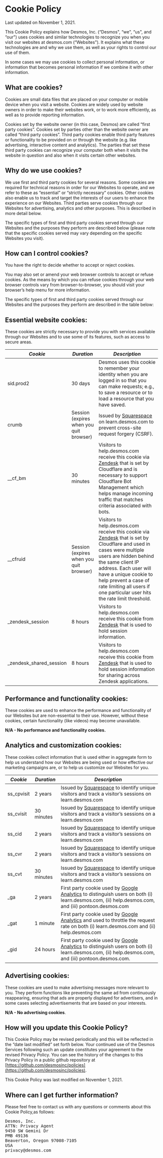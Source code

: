 # Cookie Policy

Last updated on November 1, 2021.

This Cookie Policy explains how Desmos, Inc. (“Desmos", “we", “us", and “our") uses cookies and similar technologies to recognize you when you visit our websites at desmos.com (“Websites"). It explains what these technologies are and why we use them, as well as your rights to control our use of them.

In some cases we may use cookies to collect personal information, or information that becomes personal information if we combine it with other information.

## What are cookies?

Cookies are small data files that are placed on your computer or mobile device when you visit a website. Cookies are widely used by website owners in order to make their websites work, or to work more efficiently, as well as to provide reporting information.

Cookies set by the website owner (in this case, Desmos) are called “first party cookies”. Cookies set by parties other than the website owner are called “third party cookies”. Third party cookies enable third party features or functionality to be provided on or through the website (e.g. like advertising, interactive content and analytics). The parties that set these third party cookies can recognize your computer both when it visits the website in question and also when it visits certain other websites.

## Why do we use cookies?

We use first and third party cookies for several reasons. Some cookies are required for technical reasons in order for our Websites to operate, and we refer to these as “essential” or “strictly necessary” cookies. Other cookies also enable us to track and target the interests of our users to enhance the experience on our Websites. Third parties serve cookies through our Websites for advertising, analytics and other purposes. This is described in more detail below.

The specific types of first and third party cookies served through our Websites and the purposes they perform are described below (please note that the specific cookies served may vary depending on the specific Websites you visit).

## How can I control cookies?

You have the right to decide whether to accept or reject cookies.

You may also set or amend your web browser controls to accept or refuse cookies. As the means by which you can refuse cookies through your web browser controls vary from browser-to-browser, you should visit your browser’s help menu for more information.

The specific types of first and third party cookies served through our Websites and the purposes they perform are described in the table below:

## Essential website cookies:

These cookies are strictly necessary to provide you with services available through our Websites and to use some of its features, such as access to secure areas.

| _**Cookie**_             | _**Duration**_                          | _**Description**_                                                                                                                                                                                                                                                                                                                                                                           |
| ------------------------ | --------------------------------------- | ------------------------------------------------------------------------------------------------------------------------------------------------------------------------------------------------------------------------------------------------------------------------------------------------------------------------------------------------------------------------------------------- |
| sid.prod2                | 30 days                                 | Desmos uses this cookie to remember your identity when you are logged in so that you can make requests; e.g., to save a resource or to load a resource that you have saved.                                                                                                                                                                                                                 |
| crumb                    | Session (expires when you quit browser) | Issued by [Squarespace](https://support.squarespace.com/hc/en-us/articles/360001264507-The-cookies-Squarespace-uses) on learn.desmos.com to prevent cross-site request forgery (CSRF).                                                                                                                                                                                                      |
| \_\_cf_bm                | 30 minutes                              | Visitors to help.desmos.com receive this cookie via [Zendesk](https://www.zendesk.com/company/policies-procedures/cookie-policy/) that is set by Cloudflare and is necessary to support Cloudflare Bot Management which helps manage incoming traffic that matches criteria associated with bots.                                                                                           |
| \_\_cfruid               | Session (expires when you quit browser) | Visitors to help.desmos.com receive this cookie via [Zendesk](https://www.zendesk.com/company/policies-procedures/cookie-policy/) that is set by Cloudflare and used in cases were multiple users are hidden behind the same client IP address. Each user will have a unique cookie to help prevent a case of rate limiting all users if one particular user hits the rate limit threshold. |
| \_zendesk_session        | 8 hours                                 | Visitors to help.desmos.com receive this cookie from [Zendesk](https://www.zendesk.com/company/policies-procedures/cookie-policy/) that is used to hold session information.                                                                                                                                                                                                                |
| \_zendesk_shared_session | 8 hours                                 | Visitors to help.desmos.com receive this cookie from [Zendesk](https://www.zendesk.com/company/policies-procedures/cookie-policy/) that is used to hold session information for sharing across Zendesk applications.                                                                                                                                                                        |

## Performance and functionality cookies:

These cookies are used to enhance the performance and functionality of our Websites but are non-essential to their use. However, without these cookies, certain functionality (like videos) may become unavailable.

**N/A - No performance and functionality cookies.**

## Analytics and customization cookies:

These cookies collect information that is used either in aggregate form to help us understand how our Websites are being used or how effective our marketing campaigns are, or to help us customize our Websites for you.

| _**Cookie**_ | _**Duration**_ | _**Description**_                                                                                                                                                                                                                           |
| ------------ | -------------- | ------------------------------------------------------------------------------------------------------------------------------------------------------------------------------------------------------------------------------------------- |
| ss_cpvisit   | 2 years        | Issued by [Squarespace](https://support.squarespace.com/hc/en-us/articles/360001264507-The-cookies-Squarespace-uses) to identify unique visitors and track a visitor’s sessions on learn.desmos.com                                         |
| ss_cvisit    | 30 minutes     | Issued by [Squarespace](https://support.squarespace.com/hc/en-us/articles/360001264507-The-cookies-Squarespace-uses) to identify unique visitors and track a visitor’s sessions on a learn.desmos.com                                       |
| ss_cid       | 2 years        | Issued by [Squarespace](https://support.squarespace.com/hc/en-us/articles/360001264507-The-cookies-Squarespace-uses) to identify unique visitors and track a visitor’s sessions on learn.desmos.com                                         |
| ss_cvr       | 2 years        | Issued by [Squarespace](https://support.squarespace.com/hc/en-us/articles/360001264507-The-cookies-Squarespace-uses) to identify unique visitors and track a visitor’s sessions on learn.desmos.com                                         |
| ss_cvt       | 30 minutes     | Issued by [Squarespace](https://support.squarespace.com/hc/en-us/articles/360001264507-The-cookies-Squarespace-uses) to identify unique visitors and track a visitor’s sessions on learn.desmos.com                                         |
| \_ga         | 2 years        | First party cookie used by [Google Analytics](https://developers.google.com/analytics/devguides/collection/analyticsjs/cookie-usage) to distinguish users on both (i) learn.desmos.com, (ii) help.desmos.com, and (iii) pontoon.desmos.com  |
| \_gat        | 1 minute       | First party cookie used by [Google Analytics](https://developers.google.com/analytics/devguides/collection/analyticsjs/cookie-usage) and used to throttle the request rate on both (i) learn.desmos.com and (ii) help.desmos.com            |
| \_gid        | 24 hours       | First party cookie used by [Google Analytics](https://developers.google.com/analytics/devguides/collection/analyticsjs/cookie-usage) to distinguish users on both (i) learn.desmos.com, (ii) help.desmos.com, and (iii) pontoon.desmos.com. |

## Advertising cookies:

These cookies are used to make advertising messages more relevant to you. They perform functions like preventing the same ad from continuously reappearing, ensuring that ads are properly displayed for advertisers, and in some cases selecting advertisements that are based on your interests.

**N/A - No advertising cookies**.

## How will you update this Cookie Policy?

This Cookie Policy may be revised periodically and this will be reflected in the “date last modified” set forth below. Your continued use of the Desmos Services following such an update constitutes your agreement to the revised Privacy Policy. You can see the history of the changes to this Privacy Policy in a public github repository at [https://github.com/desmosinc/policies](https://github.com/desmosinc/policies).

This Cookie Policy was last modified on November 1, 2021.

## Where can I get further information?

Please feel free to contact us with any questions or comments about this Cookie Policy,as follows:

<pre>
Desmos, Inc.
ATTN: Privacy Agent
9450 SW Gemini Dr
PMB 49136
Beaverton, Oregon 97008-7105
USA
privacy@desmos.com
</pre>
